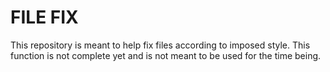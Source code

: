 # **FILE FIX**

This repository is meant to help fix files according to imposed style. This function is not complete yet and is not meant to be used for the time being.
